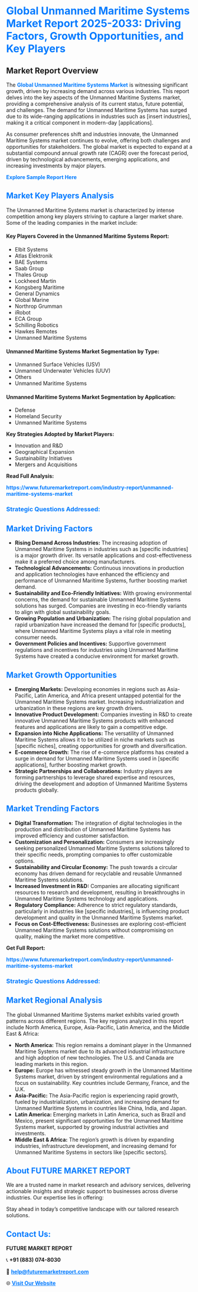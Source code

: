 <h1 style="color: #007BFF;">Global Unmanned Maritime Systems Market Report 2025-2033: Driving Factors, Growth Opportunities, and Key Players</h1>

<section id="overview">
<h2>Market Report Overview</h2>
<p>The <a href="https://www.futuremarketreport.com/industry-report/unmanned-maritime-systems-market" style="color: #007BFF; text-decoration: none;"><strong>Global Unmanned Maritime Systems Market</strong></a> is witnessing significant growth, driven by increasing demand across various industries. This report delves into the key aspects of the Unmanned Maritime Systems market, providing a comprehensive analysis of its current status, future potential, and challenges. The demand for Unmanned Maritime Systems has surged due to its wide-ranging applications in industries such as [insert industries], making it a critical component in modern-day [applications].</p>
<p>As consumer preferences shift and industries innovate, the Unmanned Maritime Systems market continues to evolve, offering both challenges and opportunities for stakeholders. The global market is expected to expand at a substantial compound annual growth rate (CAGR) over the forecast period, driven by technological advancements, emerging applications, and increasing investments by major players.</p>
</section>

<section id="overview">
<p><a href="https://www.futuremarketreport.com/request-sample/reportId=99852" style="color: #007BFF; text-decoration: none;"><strong>Explore Sample Report Here</strong></a></p>
</section>

<section id="key-players">
<h2 style="color: #007BFF;">Market Key Players Analysis</h2>
<p>The Unmanned Maritime Systems market is characterized by intense competition among key players striving to capture a larger market share. Some of the leading companies in the market include:</p>
<h4>Key Players Covered in the Unmanned Maritime Systems Report:</h4>
<ul><li>Elbit Systems</li><li>Atlas Elektronik</li><li>BAE Systems</li><li>Saab Group</li><li>Thales Group</li><li>Lockheed Martin</li><li>Kongsberg Maritime</li><li>General Dynamics</li><li>Global Marine</li><li>Northrop Grumman</li><li>iRobot</li><li>ECA Group</li><li>Schilling Robotics</li><li>Hawkes Remotes</li><li>Unmanned Maritime Systems</li></ul>
<h4>Unmanned Maritime Systems Market Segmentation by Type:</h4>
<ul><li>Unmanned Surface Vehicles (USV)</li><li>Unmanned Underwater Vehicles (UUV)</li><li>Others</li><li>Unmanned Maritime Systems</li></ul>

<h4>Unmanned Maritime Systems Market Segmentation by Application:</h4>
<ul><li>Defense</li><li>Homeland Security</li><li>Unmanned Maritime Systems</li></ul>
<p><strong>Key Strategies Adopted by Market Players:</strong></p>
<ul>
<li>Innovation and R&D</li>
<li>Geographical Expansion</li>
<li>Sustainability Initiatives</li>
<li>Mergers and Acquisitions</li>
</ul>
</section>

<section>
<p><strong>Read Full Analysis: </strong></p><a href="https://www.futuremarketreport.com/industry-report/unmanned-maritime-systems-market" style="color: #007BFF; text-decoration: none;"><strong>https://www.futuremarketreport.com/industry-report/unmanned-maritime-systems-market</strong></a>
<h3 style="color: #007BFF;">Strategic Questions Addressed:</h3>
</section>

<section id="driving-factors">
<h2 style="color: #007BFF;">Market Driving Factors</h2>
<ul>
<li><strong>Rising Demand Across Industries:</strong> The increasing adoption of Unmanned Maritime Systems in industries such as [specific industries] is a major growth driver. Its versatile applications and cost-effectiveness make it a preferred choice among manufacturers.</li>
<li><strong>Technological Advancements:</strong> Continuous innovations in production and application technologies have enhanced the efficiency and performance of Unmanned Maritime Systems, further boosting market demand.</li>
<li><strong>Sustainability and Eco-Friendly Initiatives:</strong> With growing environmental concerns, the demand for sustainable Unmanned Maritime Systems solutions has surged. Companies are investing in eco-friendly variants to align with global sustainability goals.</li>
<li><strong>Growing Population and Urbanization:</strong> The rising global population and rapid urbanization have increased the demand for [specific products], where Unmanned Maritime Systems plays a vital role in meeting consumer needs.</li>
<li><strong>Government Policies and Incentives:</strong> Supportive government regulations and incentives for industries using Unmanned Maritime Systems have created a conducive environment for market growth.</li>
</ul>
</section>

<section id="growth-opportunities">
<h2 style="color: #007BFF;">Market Growth Opportunities</h2>
<ul>
<li><strong>Emerging Markets:</strong> Developing economies in regions such as Asia-Pacific, Latin America, and Africa present untapped potential for the Unmanned Maritime Systems market. Increasing industrialization and urbanization in these regions are key growth drivers.</li>
<li><strong>Innovative Product Development:</strong> Companies investing in R&D to create innovative Unmanned Maritime Systems products with enhanced features and applications are likely to gain a competitive edge.</li>
<li><strong>Expansion into Niche Applications:</strong> The versatility of Unmanned Maritime Systems allows it to be utilized in niche markets such as [specific niches], creating opportunities for growth and diversification.</li>
<li><strong>E-commerce Growth:</strong> The rise of e-commerce platforms has created a surge in demand for Unmanned Maritime Systems used in [specific applications], further boosting market growth.</li>
<li><strong>Strategic Partnerships and Collaborations:</strong> Industry players are forming partnerships to leverage shared expertise and resources, driving the development and adoption of Unmanned Maritime Systems products globally.</li>
</ul>
</section>

<section id="trending-factors">
<h2 style="color: #007BFF;">Market Trending Factors</h2>
<ul>
<li><strong>Digital Transformation:</strong> The integration of digital technologies in the production and distribution of Unmanned Maritime Systems has improved efficiency and customer satisfaction.</li>
<li><strong>Customization and Personalization:</strong> Consumers are increasingly seeking personalized Unmanned Maritime Systems solutions tailored to their specific needs, prompting companies to offer customizable options.</li>
<li><strong>Sustainability and Circular Economy:</strong> The push towards a circular economy has driven demand for recyclable and reusable Unmanned Maritime Systems solutions.</li>
<li><strong>Increased Investment in R&D:</strong> Companies are allocating significant resources to research and development, resulting in breakthroughs in Unmanned Maritime Systems technology and applications.</li>
<li><strong>Regulatory Compliance:</strong> Adherence to strict regulatory standards, particularly in industries like [specific industries], is influencing product development and quality in the Unmanned Maritime Systems market.</li>
<li><strong>Focus on Cost-Effectiveness:</strong> Businesses are exploring cost-efficient Unmanned Maritime Systems solutions without compromising on quality, making the market more competitive.</li>
</ul>
</section>

<section>
<p><strong>Get Full Report: </strong></p><a href="https://www.futuremarketreport.com/industry-report/unmanned-maritime-systems-market" style="color: #007BFF; text-decoration: none;"><strong>https://www.futuremarketreport.com/industry-report/unmanned-maritime-systems-market</strong></a>
<h3 style="color: #007BFF;">Strategic Questions Addressed:</h3>
</section>


<section id="regional-analysis">
<h2 style="color: #007BFF;">Market Regional Analysis</h2>
<p>The global Unmanned Maritime Systems market exhibits varied growth patterns across different regions. The key regions analyzed in this report include North America, Europe, Asia-Pacific, Latin America, and the Middle East & Africa:</p>
<ul>
<li><strong>North America:</strong> This region remains a dominant player in the Unmanned Maritime Systems market due to its advanced industrial infrastructure and high adoption of new technologies. The U.S. and Canada are leading markets in this region.</li>
<li><strong>Europe:</strong> Europe has witnessed steady growth in the Unmanned Maritime Systems market, driven by stringent environmental regulations and a focus on sustainability. Key countries include Germany, France, and the U.K.</li>
<li><strong>Asia-Pacific:</strong> The Asia-Pacific region is experiencing rapid growth, fueled by industrialization, urbanization, and increasing demand for Unmanned Maritime Systems in countries like China, India, and Japan.</li>
<li><strong>Latin America:</strong> Emerging markets in Latin America, such as Brazil and Mexico, present significant opportunities for the Unmanned Maritime Systems market, supported by growing industrial activities and investments.</li>
<li><strong>Middle East & Africa:</strong> The region’s growth is driven by expanding industries, infrastructure development, and increasing demand for Unmanned Maritime Systems in sectors like [specific sectors].</li>
</ul>
</section>

<footer>
<h2 style="color: #007BFF;">About FUTURE MARKET REPORT</h2>
<p>We are a trusted name in market research and advisory services, delivering actionable insights and strategic support to businesses across diverse industries. Our expertise lies in offering:</p>

<p>Stay ahead in today’s competitive landscape with our tailored research solutions.</p>

<h2 style="color: #007BFF;">Contact Us:</h2>
<p><strong>FUTURE MARKET REPORT</strong></p>
<p>📞 <strong>+91 (883) 074-8030</strong></p>
<p>📧 <strong><a href="mailto:help@futuremarketreport.com" style="color: #007BFF;">help@futuremarketreport.com</a></strong></p>
<p>🌐 <strong><a href="https://www.futuremarketreport.com/" style="color: #007BFF;">Visit Our Website</a></strong></p>
</footer>